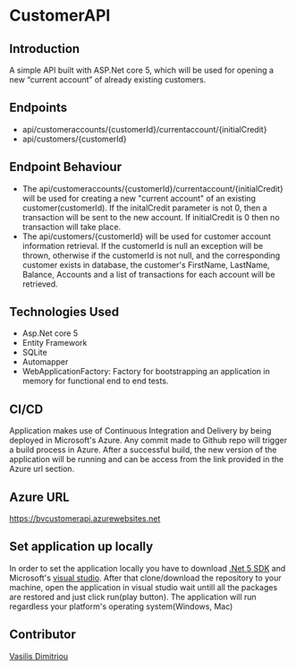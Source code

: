 # CustomerAPI

## Introduction
A simple API built with ASP.Net core 5, which will be used for opening a new “current account” of already existing customers.

## Endpoints
* api/customeraccounts/{customerId}/currentaccount/{initialCredit}
* api/customers/{customerId}

## Endpoint Behaviour
* The api/customeraccounts/{customerId}/currentaccount/{initialCredit} will be used for creating a new "current account" of an
existing customer(customerId). If the initalCredit parameter is not 0, then a transaction will be sent to the new account. If 
initialCredit is 0 then no transaction will take place.
* The api/customers/{customerId} will be used for customer account information retrieval. If the customerId is null an exception 
will be thrown, otherwise if the customerId is not null, and the corresponding customer exists in database, the customer's FirstName,
LastName, Balance, Accounts and a list of transactions for each account will be retrieved.

## Technologies Used
* Asp.Net core 5
* Entity Framework
* SQLite
* Automapper
* WebApplicationFactory: Factory for bootstrapping an application in memory for functional end to end tests.

## CI/CD
Application makes use of Continuous Integration and Delivery by being deployed in Microsoft's Azure. Any commit made to Github repo will trigger a build process in
Azure. After a successful build, the new version of the application will be running and can be access from the link provided in the Azure url section.

## Azure URL
https://bvcustomerapi.azurewebsites.net

## Set application up locally
In order to set the application locally you have to download [.Net 5 SDK](https://dotnet.microsoft.com/download/dotnet/5.0) 
and Microsoft's [visual studio](https://visualstudio.microsoft.com/downloads/). 
After that clone/download the repository to your machine, open the application in visual studio wait untill all the packages are restored and just click run(play
button). The application will run regardless your platform's operating system(Windows, Mac)

## Contributor
[Vasilis Dimitriou](https://github.com/Vasilisdm)

